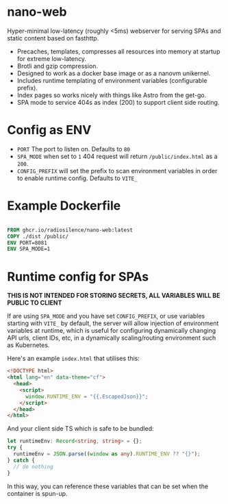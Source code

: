 # nano-web

Hyper-minimal low-latency (roughly <5ms) webserver for serving SPAs and static content based on fasthttp.

- Precaches, templates, compresses all resources into memory at startup for extreme low-latency.
- Brotli and gzip compression.
- Designed to work as a docker base image or as a nanovm unikernel.
- Includes runtime templating of environment variables (configurable prefix).
- Index pages so works nicely with things like Astro from the get-go.
- SPA mode to service 404s as index (200) to support client side routing.

# Config as ENV

- `PORT` The port to listen on. Defaults to `80`
- `SPA_MODE` when set to `1` 404 request will return `/public/index.html` as a `200`.
- `CONFIG_PREFIX` will set the prefix to scan environment variables in order to enable runtime config. Defaults to `VITE_`

# Example Dockerfile

```Dockerfile

FROM ghcr.io/radiosilence/nano-web:latest
COPY ./dist /public/
ENV PORT=8081
ENV SPA_MODE=1

```

# Runtime config for SPAs

**THIS IS NOT INTENDED FOR STORING SECRETS, ALL VARIABLES WILL BE PUBLIC TO CLIENT**

If are using `SPA_MODE` and you have set `CONFIG_PREFIX`, or use variables starting with `VITE_` by default, the server will
allow injection of environment variables at runtime, which is useful for configuring dynamically changing API urls, client IDs,
etc, in a dynamically scaling/routing environment such as Kubernetes.

Here's an example `index.html` that utilises this:

```html
<!DOCTYPE html>
<html lang="en" data-theme="cf">
  <head>
    <script>
      window.RUNTIME_ENV = "{{.EscapedJson}}";
    </script>
  </head>
</html>
```

And your client side TS which is safe to be bundled:

```typescript
let runtimeEnv: Record<string, string> = {};
try {
  runtimeEnv = JSON.parse((window as any).RUNTIME_ENV ?? "{}");
} catch {
  // do nothing
}
```

In this way, you can reference these variables that can be set when the container is spun-up.
